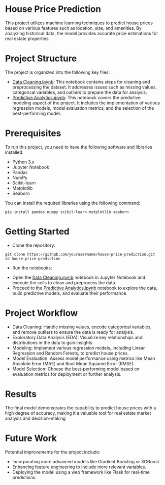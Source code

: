 # House Price Prediction
This project utilizes machine learning techniques to predict house prices based on various features such as location, size, and amenities. By analyzing historical data, the model provides accurate price estimations for real estate properties.

# Project Structure 
The project is organized into the following key files:
* [Data Cleaning.ipynb](https://github.com/shrek-28/house-price-prediction/blob/main/Data%20Cleaning.ipynb): This notebook contains steps for cleaning and preprocessing the dataset. It addresses issues such as missing values, categorical variables, and outliers to prepare the data for analysis.
* [Predictive Analytics.ipynb](https://github.com/shrek-28/house-price-prediction/blob/main/Predictive%20Analytics.ipynb): This notebook covers the predictive modeling aspect of the project. It includes the implementation of various regression models, model evaluation metrics, and the selection of the best-performing model.

# Prerequisites
To run this project, you need to have the following software and libraries installed:

* Python 3.x
* Jupyter Notebook
* Pandas
* NumPy
* Scikit-learn
* Matplotlib
* Seaborn

You can install the required libraries using the following command:

```
pip install pandas numpy scikit-learn matplotlib seaborn
```

# Getting Started
* Clone the repository:
```
git clone https://github.com/yourusername/house-price-prediction.git
cd house-price-prediction
```
* Run the notebooks:
- Open the [Data Cleaning.ipynb](https://github.com/shrek-28/house-price-prediction/blob/main/Data%20Cleaning.ipynb) notebook in Jupyter Notebook and execute the cells to clean and preprocess the data.
- Proceed to the [Predictive Analytics.ipynb](https://github.com/shrek-28/house-price-prediction/blob/main/Predictive%20Analytics.ipynb) notebook to explore the data, build predictive models, and evaluate their performance.

# Project Workflow
* Data Cleaning: Handle missing values, encode categorical variables, and remove outliers to ensure the data is ready for analysis.
* Exploratory Data Analysis (EDA): Visualize key relationships and distributions in the data to gain insights.
* Modeling: Implement various regression models, including Linear Regression and Random Forests, to predict house prices.
* Model Evaluation: Assess model performance using metrics like Mean Absolute Error (MAE) and Root Mean Squared Error (RMSE).
* Model Selection: Choose the best-performing model based on evaluation metrics for deployment or further analysis.

# Results
The final model demonstrates the capability to predict house prices with a high degree of accuracy, making it a valuable tool for real estate market analysis and decision-making

# Future Work
Potential improvements for the project include:
* Incorporating more advanced models like Gradient Boosting or XGBoost.
* Enhancing feature engineering to include more relevant variables.
* Deploying the model using a web framework like Flask for real-time predictions.
